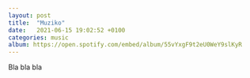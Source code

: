 ```yaml
---
layout: post
title:  "Muziko"
date:   2021-06-15 19:02:52 +0100
categories: music
album: https://open.spotify.com/embed/album/55vYxgF9t2eU0WeY9slKyR
---
```

Bla bla bla
